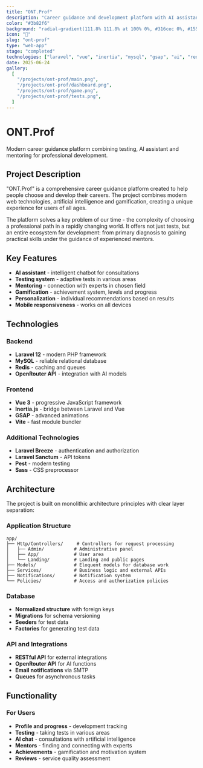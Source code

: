 ```yaml
---
title: "ONT.Prof"
description: "Career guidance and development platform with AI assistant"
color: "#3b82f6"
background: "radial-gradient(111.8% 111.8% at 100% 0%, #316cec 0%, #1558ea 100%)"
icon: "🎯"
slug: "ont-prof"
type: "web-app"
stage: "completed"
technologies: ["laravel", "vue", "inertia", "mysql", "gsap", "ai", "redis"]
date: 2025-06-24
gallery:
  [
    "/projects/ont-prof/main.png",
    "/projects/ont-prof/dashboard.png",
    "/projects/ont-prof/game.png",
    "/projects/ont-prof/tests.png",
  ]
---
```


# ONT.Prof

Modern career guidance platform combining testing, AI assistant and mentoring for professional development.

## Project Description

"ONT.Prof" is a comprehensive career guidance platform created to help people choose and develop their careers. The project combines modern web technologies, artificial intelligence and gamification, creating a unique experience for users of all ages.

The platform solves a key problem of our time - the complexity of choosing a professional path in a rapidly changing world. It offers not just tests, but an entire ecosystem for development: from primary diagnosis to gaining practical skills under the guidance of experienced mentors.

## Key Features

- **AI assistant** - intelligent chatbot for consultations
- **Testing system** - adaptive tests in various areas
- **Mentoring** - connection with experts in chosen field
- **Gamification** - achievement system, levels and progress
- **Personalization** - individual recommendations based on results
- **Mobile responsiveness** - works on all devices

## Technologies

### Backend

- **Laravel 12** - modern PHP framework
- **MySQL** - reliable relational database
- **Redis** - caching and queues
- **OpenRouter API** - integration with AI models

### Frontend

- **Vue 3** - progressive JavaScript framework
- **Inertia.js** - bridge between Laravel and Vue
- **GSAP** - advanced animations
- **Vite** - fast module bundler

### Additional Technologies

- **Laravel Breeze** - authentication and authorization
- **Laravel Sanctum** - API tokens
- **Pest** - modern testing
- **Sass** - CSS preprocessor

## Architecture

The project is built on monolithic architecture principles with clear layer separation:

### Application Structure

```
app/
├── Http/Controllers/     # Controllers for request processing
│   ├── Admin/           # Administrative panel
│   ├── App/             # User area
│   └── Landing/         # Landing and public pages
├── Models/              # Eloquent models for database work
├── Services/            # Business logic and external APIs
├── Notifications/       # Notification system
└── Policies/            # Access and authorization policies
```

### Database

- **Normalized structure** with foreign keys
- **Migrations** for schema versioning
- **Seeders** for test data
- **Factories** for generating test data

### API and Integrations

- **RESTful API** for external integrations
- **OpenRouter API** for AI functions
- **Email notifications** via SMTP
- **Queues** for asynchronous tasks

## Functionality

### For Users

- **Profile and progress** - development tracking
- **Testing** - taking tests in various areas
- **AI chat** - consultations with artificial intelligence
- **Mentors** - finding and connecting with experts
- **Achievements** - gamification and motivation system
- **Reviews** - service quality assessment

